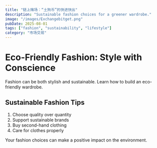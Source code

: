 ```yaml
---
title: "链上赌场：“土狗币”的快进快出"
description: "Sustainable fashion choices for a greener wardrobe."
image: "/images/Exchangebitget.png"
pubDate: 2025-08-01
tags: ["fashion", "sustainability", "lifestyle"]
category: "市场交易"
---
```


# Eco-Friendly Fashion: Style with Conscience

Fashion can be both stylish and sustainable. Learn how to build an eco-friendly wardrobe.

## Sustainable Fashion Tips

1. Choose quality over quantity
2. Support sustainable brands
3. Buy second-hand clothing
4. Care for clothes properly

Your fashion choices can make a positive impact on the environment.